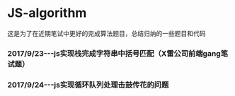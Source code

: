 # JS-algorithm
这是为了在近期笔试中更好的完成算法题目，总结归纳的一些题目和代码
### 2017/9/23---js实现栈完成字符串中括号匹配（X雷公司前端gang笔试题）
### 2017/9/24---js实现循环队列处理击鼓传花的问题
